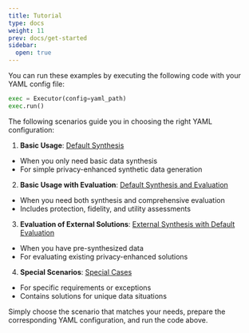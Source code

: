 ```yaml
---
title: Tutorial
type: docs
weight: 11
prev: docs/get-started
sidebar:
  open: true
---
```



You can run these examples by executing the following code with your YAML config file:

```python
exec = Executor(config=yaml_path)
exec.run()
```

The following scenarios guide you in choosing the right YAML configuration:

1. **Basic Usage**: [Default Synthesis](docs/tutorial/default-synthesis)

  - When you only need basic data synthesis
  - For simple privacy-enhanced synthetic data generation

2. **Basic Usage with Evaluation**: [Default Synthesis and Evaluation](docs/tutorial/default-synthesis-default-evaluation)

  - When you need both synthesis and comprehensive evaluation
  - Includes protection, fidelity, and utility assessments

3. **Evaluation of External Solutions**: [External Synthesis with Default Evaluation](docs/tutorial/external-synthesis-default-evaluation)

  - When you have pre-synthesized data
  - For evaluating existing privacy-enhanced solutions

4. **Special Scenarios**: [Special Cases](docs/tutorial/special-cases)

  - For specific requirements or exceptions
  - Contains solutions for unique data situations


Simply choose the scenario that matches your needs, prepare the corresponding YAML configuration, and run the code above.